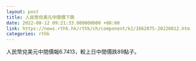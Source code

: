 ```yaml
---
layout: post
title: 人民幣兌美元中間價下跌
date: 2022-08-12 09:21:33.000000000 +08:00
link: https://news.rthk.hk/rthk/ch/component/k2/1662075-20220812.htm
categories: rthk
---
```


人民幣兌美元中間價報6.7413，較上日中間價跌89點子。
